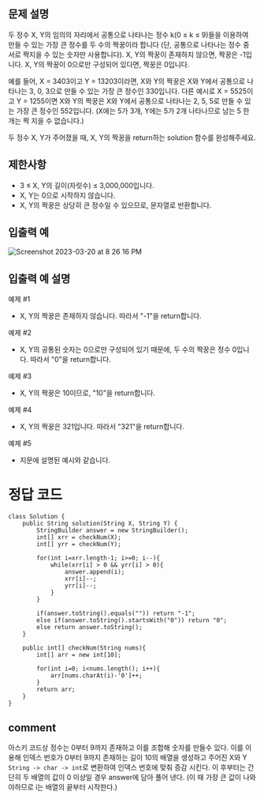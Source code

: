 ## 문제 설명

두 정수 X, Y의 임의의 자리에서 공통으로 나타나는 정수 k(0 ≤ k ≤ 9)들을 이용하여 만들 수 있는 가장 큰 정수를 두 수의 짝꿍이라 합니다
(단, 공통으로 나타나는 정수 중 서로 짝지을 수 있는 숫자만 사용합니다).
X, Y의 짝꿍이 존재하지 않으면, 짝꿍은 -1입니다. X, Y의 짝꿍이 0으로만 구성되어 있다면, 짝꿍은 0입니다.

예를 들어, X = 3403이고 Y = 13203이라면, X와 Y의 짝꿍은 X와 Y에서 공통으로 나타나는 3, 0, 3으로 만들 수 있는 가장 큰 정수인 330입니다. 
다른 예시로 X = 5525이고 Y = 1255이면 X와 Y의 짝꿍은 X와 Y에서 공통으로 나타나는 2, 5, 5로 만들 수 있는 가장 큰 정수인 552입니다.
(X에는 5가 3개, Y에는 5가 2개 나타나므로 남는 5 한 개는 짝 지을 수 없습니다.)

두 정수 X, Y가 주어졌을 때, X, Y의 짝꿍을 return하는 solution 함수를 완성해주세요.
  
## 제한사항
- 3 ≤ X, Y의 길이(자릿수) ≤ 3,000,000입니다.
- X, Y는 0으로 시작하지 않습니다.
- X, Y의 짝꿍은 상당히 큰 정수일 수 있으므로, 문자열로 반환합니다.

## 입출력 예

![Screenshot 2023-03-20 at 8 26 16 PM](https://user-images.githubusercontent.com/86146128/226326273-7ed9e494-5e25-41f6-bdda-8fb86ca5bcc3.png)

## 입출력 예 설명

예제 #1

- X, Y의 짝꿍은 존재하지 않습니다. 따라서 "-1"을 return합니다.

예제 #2

- X, Y의 공통된 숫자는 0으로만 구성되어 있기 때문에, 두 수의 짝꿍은 정수 0입니다. 따라서 "0"을 return합니다.

예제 #3

- X, Y의 짝꿍은 10이므로, "10"을 return합니다.

예제 #4

- X, Y의 짝꿍은 321입니다. 따라서 "321"을 return합니다.

예제 #5

- 지문에 설명된 예시와 같습니다.

# 정답 코드
```
class Solution {
    public String solution(String X, String Y) {
        StringBuilder answer = new StringBuilder();
        int[] xrr = checkNum(X);
        int[] yrr = checkNum(Y);
        
        for(int i=xrr.length-1; i>=0; i--){
            while(xrr[i] > 0 && yrr[i] > 0){
                answer.append(i);
                xrr[i]--;
                yrr[i]--;
            }
        }
        
        if(answer.toString().equals("")) return "-1";
        else if(answer.toString().startsWith("0")) return "0";
        else return answer.toString();
    }
    
    public int[] checkNum(String nums){
        int[] arr = new int[10];
        
        for(int i=0; i<nums.length(); i++){
            arr[nums.charAt(i)-'0']++;
        }
        return arr;
    }
}

```

## comment

아스키 코드상 정수는 0부터 9까지 존재하고 이를 조합해 숫자를 만들수 있다.
이를 이용해 인덱스 번호가 0부터 9까지 존재하는 길이 10의 배열을 생성하고 주어진 X와 Y `String -> char -> int`로 변환하여 인덱스 번호에 맞춰 증감 시킨다.
이 후부터는 간단히 두 배열의 값이 0 이상일 경우 answer에 담아 풀어 낸다. (이 때 가장 큰 값이 나와야하므로 i는 배열의 끝부터 시작한다.)
